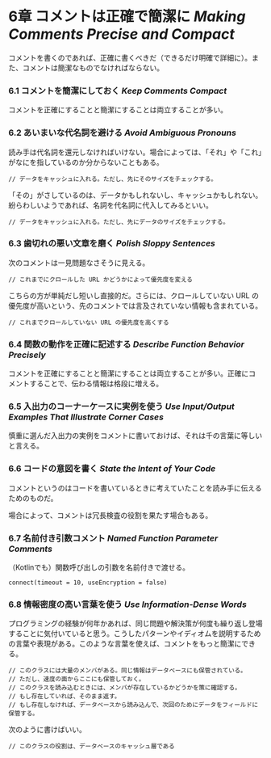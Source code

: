 # 6章 コメントは正確で簡潔に *Making Comments Precise and Compact*
コメントを書くのであれば、正確に書くべきだ（できるだけ明確で詳細に）。また、コメントは簡潔なものでなければならない。

### 6.1 コメントを簡潔にしておく *Keep Comments Compact*
コメントを正確にすることと簡潔にすることは両立することが多い。

### 6.2 あいまいな代名詞を避ける *Avoid Ambiguous Pronouns*
読み手は代名詞を還元しなければいけない。場合によっては、「それ」や「これ」がなにを指しているのか分からないこともある。

```
// データをキャッシュに入れる。ただし、先にそのサイズをチェックする。
```

「その」がさしているのは、データかもしれないし、キャッシュかもしれない。紛らわしいようであれば、名詞を代名詞に代入してみるといい。

```
// データをキャッシュに入れる。ただし、先にデータのサイズをチェックする。
```

### 6.3 歯切れの悪い文章を磨く *Polish Sloppy Sentences*
次のコメントは一見問題なさそうに見える。

```
// これまでにクロールした URL かどうかによって優先度を変える
```

こちらの方が単純だし短いし直接的だ。さらには、クロールしていない URL の優先度が高いという、先のコメントでは言及されていない情報も含まれている。

```
// これまでクロールしていない URL の優先度を高くする
```

### 6.4 関数の動作を正確に記述する *Describe Function Behavior Precisely*
コメントを正確にすることと簡潔にすることは両立することが多い。正確にコメントすることで、伝わる情報は格段に増える。

### 6.5 入出力のコーナーケースに実例を使う *Use Input/Output Examples That Illustrate Corner Cases*
慎重に選んだ入出力の実例をコメントに書いておけば、それは千の言葉に等しいと言える。

### 6.6 コードの意図を書く *State the Intent of Your Code*
コメントというのはコードを書いているときに考えていたことを読み手に伝えるためのものだ。

場合によって、コメントは冗長検査の役割を果たす場合もある。

### 6.7 名前付き引数コメント *Named Function Parameter Comments*
（Kotlinでも）関数呼び出しの引数を名前付きで渡せる。

```
connect(timeout = 10, useEncryption = false)
```

### 6.8 情報密度の高い言葉を使う *Use Information-Dense Words*
プログラミングの経験が何年かあれば、同じ問題や解決策が何度も繰り返し登場することに気付いていると思う。こうしたパターンやイディオムを説明するための言葉や表現がある。このような言葉を使えば、コメントをもっと簡潔にできる。

```
// このクラスには大量のメンバがある。同じ情報はデータベースにも保管されている。
// ただし、速度の面からここにも保管しておく。
// このクラスを読み込むときには、メンバが存在しているかどうかを策に確認する。
// もし存在していれば、そのまま返す。
// もし存在しなければ、データベースから読み込んで、次回のためにデータをフィールドに保管する。
```

次のように書けばいい。

```
// このクラスの役割は、データベースのキャッシュ層である
```